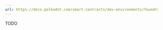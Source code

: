 ```yaml
---
url: https://docs.polkadot.com/smart-contracts/dev-environments/foundry/verify-a-contract/
---
```


TODO
